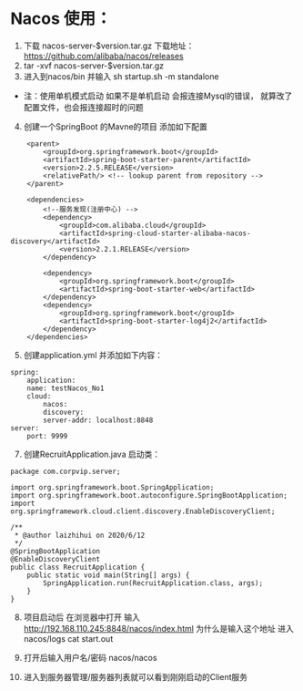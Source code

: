 # Nacos 使用：

1. 下载 nacos-server-$version.tar.gz  下载地址：https://github.com/alibaba/nacos/releases
2. tar -xvf nacos-server-$version.tar.gz    
3. 进入到nacos/bin 并输入 sh startup.sh -m standalone 
* 注：使用单机模式启动  如果不是单机启动 会报连接Mysql的错误， 就算改了配置文件，也会报连接超时的问题

4. 创建一个SpringBoot 的Mavne的项目 添加如下配置
    
```
    <parent>
        <groupId>org.springframework.boot</groupId>
        <artifactId>spring-boot-starter-parent</artifactId>
        <version>2.2.5.RELEASE</version>
        <relativePath/> <!-- lookup parent from repository -->
    </parent>

    <dependencies>
        <!--服务发现(注册中心) -->
        <dependency>
            <groupId>com.alibaba.cloud</groupId>
            <artifactId>spring-cloud-starter-alibaba-nacos-discovery</artifactId>
            <version>2.2.1.RELEASE</version>
        </dependency>

        <dependency>
            <groupId>org.springframework.boot</groupId>
            <artifactId>spring-boot-starter-web</artifactId>
        </dependency>
        <dependency>
            <groupId>org.springframework.boot</groupId>
            <artifactId>spring-boot-starter-log4j2</artifactId>
        </dependency>
    </dependencies>
```



5. 创建application.yml 并添加如下内容：
	
```
spring:
  	application:
   	name: testNacos_No1
   	cloud:
    	nacos:
      	discovery:
        server-addr: localhost:8848
server:
    port: 9999
```

7. 创建RecruitApplication.java 启动类：

```
package com.corpvip.server;

import org.springframework.boot.SpringApplication;
import org.springframework.boot.autoconfigure.SpringBootApplication;
import org.springframework.cloud.client.discovery.EnableDiscoveryClient;

/**
 * @author laizhihui on 2020/6/12
 */
@SpringBootApplication
@EnableDiscoveryClient
public class RecruitApplication {
    public static void main(String[] args) {
        SpringApplication.run(RecruitApplication.class, args);
    }
}

```
8. 项目启动后 在浏览器中打开 输入 http://192.168.110.245:8848/nacos/index.html  为什么是输入这个地址
进入 nacos/logs  cat start.out  

9. 打开后输入用户名/密码 nacos/nacos
10. 进入到服务器管理/服务器列表就可以看到刚刚启动的Client服务
